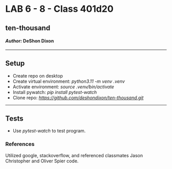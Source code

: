 # LAB 6 - 8 - Class 401d20

## ten-thousand

#### *Author:* DeShon Dixon

---

## Setup

- Create repo on desktop
- Create virtual environment: 
*python3.11 -m venv .venv*
- Activate environment: 
*source .venv/bin/activate*
- Install pywatch: 
*pip install pytest-watch*
- Clone repo: *https://github.com/deshondixon/ten-thousand.git*

---

## Tests

- Use *pytest-watch* to test program.

### References
Utilized google, stackoverflow, and referenced classmates Jason Christopher and Oliver Spier code.
